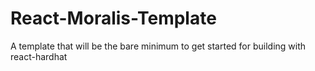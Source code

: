 # React-Moralis-Template
A template that will be the bare minimum to get started for building with react-hardhat 

